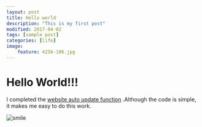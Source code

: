 ```yaml
---
layout: post
title: Hello world
description: "This is my first post"
modified: 2017-04-02
tags: [sample post]
categories: [life]
image:
    feature: 4256-106.jpg
---
```

# Hello World!!! #
I completed the [website auto update function](https://github.com/Peter-Goa/autoUpdate "auto update function") .Although the code is simple, it makes me easy to do this work.

![smile](https://cdn0.iconfinder.com/data/icons/outlined-emoticons-pack/200/emoticons_happy-128.png)
